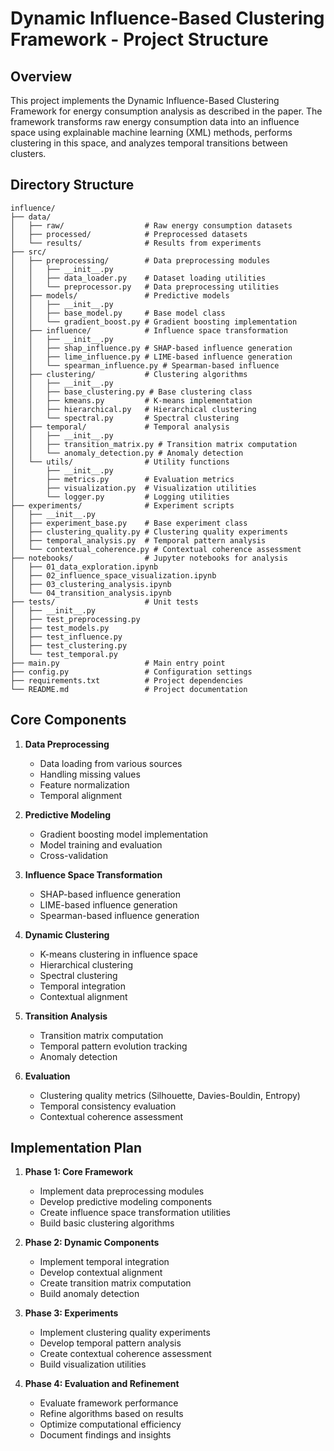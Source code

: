 # Dynamic Influence-Based Clustering Framework - Project Structure

## Overview
This project implements the Dynamic Influence-Based Clustering Framework for energy consumption analysis as described in the paper. The framework transforms raw energy consumption data into an influence space using explainable machine learning (XML) methods, performs clustering in this space, and analyzes temporal transitions between clusters.

## Directory Structure

```
influence/
├── data/
│   ├── raw/                  # Raw energy consumption datasets
│   ├── processed/            # Preprocessed datasets
│   └── results/              # Results from experiments
├── src/
│   ├── preprocessing/        # Data preprocessing modules
│   │   ├── __init__.py
│   │   ├── data_loader.py    # Dataset loading utilities
│   │   └── preprocessor.py   # Data preprocessing utilities
│   ├── models/               # Predictive models
│   │   ├── __init__.py
│   │   ├── base_model.py     # Base model class
│   │   └── gradient_boost.py # Gradient boosting implementation
│   ├── influence/            # Influence space transformation
│   │   ├── __init__.py
│   │   ├── shap_influence.py # SHAP-based influence generation
│   │   ├── lime_influence.py # LIME-based influence generation
│   │   └── spearman_influence.py # Spearman-based influence
│   ├── clustering/           # Clustering algorithms
│   │   ├── __init__.py
│   │   ├── base_clustering.py # Base clustering class
│   │   ├── kmeans.py         # K-means implementation
│   │   ├── hierarchical.py   # Hierarchical clustering
│   │   └── spectral.py       # Spectral clustering
│   ├── temporal/             # Temporal analysis
│   │   ├── __init__.py
│   │   ├── transition_matrix.py # Transition matrix computation
│   │   └── anomaly_detection.py # Anomaly detection
│   └── utils/                # Utility functions
│       ├── __init__.py
│       ├── metrics.py        # Evaluation metrics
│       ├── visualization.py  # Visualization utilities
│       └── logger.py         # Logging utilities
├── experiments/              # Experiment scripts
│   ├── __init__.py
│   ├── experiment_base.py    # Base experiment class
│   ├── clustering_quality.py # Clustering quality experiments
│   ├── temporal_analysis.py  # Temporal pattern analysis
│   └── contextual_coherence.py # Contextual coherence assessment
├── notebooks/                # Jupyter notebooks for analysis
│   ├── 01_data_exploration.ipynb
│   ├── 02_influence_space_visualization.ipynb
│   ├── 03_clustering_analysis.ipynb
│   └── 04_transition_analysis.ipynb
├── tests/                    # Unit tests
│   ├── __init__.py
│   ├── test_preprocessing.py
│   ├── test_models.py
│   ├── test_influence.py
│   ├── test_clustering.py
│   └── test_temporal.py
├── main.py                   # Main entry point
├── config.py                 # Configuration settings
├── requirements.txt          # Project dependencies
└── README.md                 # Project documentation
```

## Core Components

1. **Data Preprocessing**
   - Data loading from various sources
   - Handling missing values
   - Feature normalization
   - Temporal alignment

2. **Predictive Modeling**
   - Gradient boosting model implementation
   - Model training and evaluation
   - Cross-validation

3. **Influence Space Transformation**
   - SHAP-based influence generation
   - LIME-based influence generation
   - Spearman-based influence generation

4. **Dynamic Clustering**
   - K-means clustering in influence space
   - Hierarchical clustering
   - Spectral clustering
   - Temporal integration
   - Contextual alignment

5. **Transition Analysis**
   - Transition matrix computation
   - Temporal pattern evolution tracking
   - Anomaly detection

6. **Evaluation**
   - Clustering quality metrics (Silhouette, Davies-Bouldin, Entropy)
   - Temporal consistency evaluation
   - Contextual coherence assessment

## Implementation Plan

1. **Phase 1: Core Framework**
   - Implement data preprocessing modules
   - Develop predictive modeling components
   - Create influence space transformation utilities
   - Build basic clustering algorithms

2. **Phase 2: Dynamic Components**
   - Implement temporal integration
   - Develop contextual alignment
   - Create transition matrix computation
   - Build anomaly detection

3. **Phase 3: Experiments**
   - Implement clustering quality experiments
   - Develop temporal pattern analysis
   - Create contextual coherence assessment
   - Build visualization utilities

4. **Phase 4: Evaluation and Refinement**
   - Evaluate framework performance
   - Refine algorithms based on results
   - Optimize computational efficiency
   - Document findings and insights

